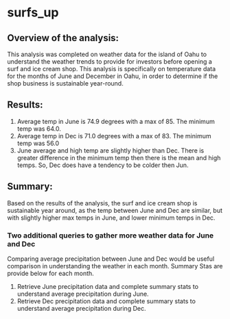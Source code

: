 # surfs_up

## Overview of the analysis: 
This analysis was completed on weather data for the island of Oahu to understand the weather trends to provide for investors before opening a surf and ice cream shop. 
This analysis is specifically on temperature data for the months of June and December in Oahu, in order to determine if the shop business is sustainable year-round.

## Results: 
1. Average temp in June is 74.9 degrees with a max of 85. The minimum temp was 64.0.
2. Average temp in Dec is 71.0 degrees with a max of 83. The minimum temp was 56.0
3. June average and high temp are slightly higher than Dec. There is greater difference in the minimum temp then there is the mean and high temps. So, Dec does have a tendency to be colder then Jun.

## Summary: 
Based on the results of the analysis, the surf and ice cream shop is sustainable year around, as the temp between June and Dec are similar, but with slightly higher max temps in June, and lower minimum temps in Dec.

### Two additional queries to gather more weather data for June and Dec 
Comparing average precipitation between June and Dec would be useful comparison in understanding the weather in each month. Summary Stas are provide below for each month.
1. Retrieve June precipitation data and complete summary stats to understand average precipitation during June.
2. Retrieve Dec precipitation data and complete summary stats to understand average precipitation during Dec.

